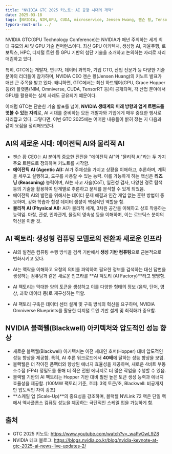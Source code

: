 ```yaml
---
title: "NVIDIA GTC 2025 키노트: AI 공장 시대의 개막"
date: 2025-03-18
tags: [NVIDIA, NIM,GPU, CUDA, microservice, Jensen Hwang, 젠슨 황, TensorRT-LLM, LLM,H100,AI팩토리,AI Factory, 블랙웰, BlackWell,CUDA-X,다이나모,Dynamo,로봇틱스,DGX, Isaac Groot N1, Spectrum X, AgenticAI.물리적AI,Physical AI]
typora-root-url: ../
---
```


NVIDIA GTC(GPU Technology Conference)는 NVIDIA가 매년 주최하는 세계 최대 규모의 AI 및 GPU 기술 컨퍼런스이다. 최신 GPU 아키텍처, 생성형 AI, 자율주행, 로보틱스, HPC, 디지털 트윈 등 GPU 기반의 첨단 기술을 소개하고 논의하는 자리로 자리매김하고 있다.

특히, GTC에는 개발자, 연구자, 데이터 과학자, 기업 CTO, 산업 전문가 등 다양한 기술 분야의 리더들이 참가하며, NVIDIA CEO 젠슨 황(Jensen Huang)의 키노트 발표가 매년 큰 주목을 받고 있다. 왜냐하면, GTC에서는 최신 하드웨어(GPU, Grace Hopper 등)와 플랫폼(NIM, Omniverse, CUDA, TensorRT 등)이 공개되며, 각 산업 분야에서 GPU를 활용하는 실제 사례도 공유되기 떄문이다. 

이처럼 GTC는 단순한 기술 발표를 넘어, **NVIDIA 생태계의 미래 방향과 업계 트렌드를 엿볼 수 있는 자리**로, AI 시대를 준비하는 모든 개발자와 기업에게 매우 중요한 행사로 자리잡고 있다. 그렇다면, 이번 GTC 2025에는 어떠한 내용들이 밝혀 졌는 지 다음과 같이 요점을 정리해보았다.  



## **AI의 새로운 시대: 에이전틱 AI와 물리적 AI**

- 젠슨 황 CEO는 AI 분야의 중요한 진전을 "에이전틱 AI"와 "물리적 AI"라는 두 가지 주요 트렌드로 정의하며 키노트를 시작함. 
- **에이전틱 AI (Agentic AI):** AI가 주체성을 가지고 상황을 이해하고, 추론하며, 계획을 세우고 실행하고, 도구를 사용할 수 있는 능력. 이를 가능하게 하는 핵심은 **리즈닝 (Reasoning)** 능력이며, AI는 사고 사슬(CoT), 일관성 검사, 다양한 경로 탐색 등의 기술을 활용하여 단계별로 추론하고 문제를 분석할 수 있게 되었음. 
- 에이전틱 AI의 발전을 위해서는 데이터 문제 해결과 인간 개입 없는 훈련 방법이 중요하며, 강화 학습과 합성 데이터 생성이 핵심적인 역할을 함. 
- **물리적 AI (Physical AI):** AI가 물리적 세계, 3차원 공간을 이해하고 상호 작용하는 능력임. 마찰, 관성, 인과관계, 물질의 영속성 등을 이해하며, 이는 로보틱스 분야의 혁신을 이끌 것. 



## **AI 팩토리: 생성형 컴퓨팅 모델로의 전환과 새로운 인프라**

- AI의 발전은 컴퓨팅 수행 방식을 검색 기반에서 **생성 기반 컴퓨팅**으로 근본적으로 변화시키고 있다. 

- AI는 맥락을 이해하고 요청의 의미를 파악하여 필요한 정보를 검색하는 대신 답변을 생성하는 컴퓨팅과 같은 새로운 인프라를 **AI 팩토리 (AI Factory)**라고 명명함. 

- AI 팩토리는 막대한 양의 토큰을 생성하고 이를 다양한 형태의 정보 (음악, 단어, 영상, 과학 데이터 등)로 재구성하는 역할. 

- AI 팩토리 구축은 데이터 센터 설계 및 구축 방식의 혁신을 요구하며, NVIDIA Omniverse Blueprints를 활용한 디지털 트윈 기반 설계 및 최적화가 중요함.

  

##  **NVIDIA 블랙웰(Blackwell) 아키텍처와 압도적인 성능 향상**

- 새로운 블랙웰(Blackwell) 아키텍처는 이전 세대인 호퍼(Hopper) 대비 압도적인 성능 향상을 제공함. 특히, AI 추론 워크로드에서 **40배**에 달하는 성능 향상을 보임. 
- 블랙웰은 더 작아진 폼팩터와 향상된 에너지 효율성을 제공하며, 새로운 4비트 부동 소수점 (FP4) 정밀도를 통해 더 적은 전원 에너지로 더 많은 작업을 수행할 수 있음. 
- 블랙웰 기반의 AI 팩토리는 Hopper 기반 대비 훨씬 높은 토큰 생성 능력과 에너지 효율성을 제공함. (100MW 팩토리 기준, 호퍼: 3억 토큰/초, Blackwell: 비공개지만 압도적인 차이 강조)
- **스케일 업 (Scale-Up)**의 중요성을 강조하며, 블랙웰 NVLink 72 랙은 단일 랙에서 엑사플롭스 컴퓨팅 성능을 제공하는 극단적인 스케일 업을 가능하게 함. 





## **출처**

- GTC 2025 키노트:  https://www.youtube.com/watch?v=_waPvOwL9Z8
- NVIDIA 테크 블로그: https://blogs.nvidia.co.kr/blog/nvidia-keynote-at-gtc-2025-ai-news-live-updates-2/

